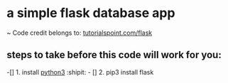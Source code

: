 # a simple flask database app

 ~ Code credit belongs to: [tutorialspoint.com/flask](https://www.tutorialspoint.com/flask/flask_sqlite.htm)

## steps to take before this code will work for you:
-[] 1. install [python3](https://www.python.org/downloads/release/python-352/)
:shipit: - [] 2. pip3 install flask
